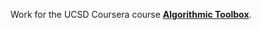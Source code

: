Work for the UCSD Coursera course [**Algorithmic Toolbox**](https://www.coursera.org/learn/algorithmic-toolbox/home/welcome).
